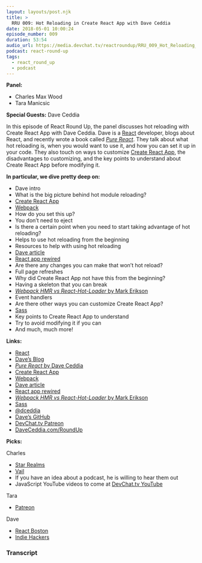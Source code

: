 ```yaml
---
layout: layouts/post.njk
title: >
  RRU 009: Hot Reloading in Create React App with Dave Ceddia
date: 2018-05-01 10:00:24
episode_number: 009
duration: 53:54
audio_url: https://media.devchat.tv/reactroundup/RRU_009_Hot_Reloading_in_Create_React_App_with_Dave_Ceddia.mp3
podcast: react-round-up
tags:
  - react_round_up
  - podcast
---
```


**Panel:**

- Charles Max Wood
- Tara Manicsic

**Special Guests:** Dave Ceddia

In this episode of React Round Up, the panel discusses hot reloading with Create React App with Dave Ceddia. Dave is a [React](https://reactjs.org/) developer, blogs about React, and recently wrote a book called [_Pure React_](https://www.amazon.com/Pure-React-step-step-mastering-ebook/dp/B073V8HYRK). They talk about what hot reloading is, when you would want to use it, and how you can set it up in your code. They also touch on ways to customize [Create React App](https://github.com/facebook/create-react-app), the disadvantages to customizing, and the key points to understand about Create React App before modifying it.&nbsp;

**In particular, we dive pretty deep on:**

- Dave intro
- What is the big picture behind hot module reloading?
- [Create React App](https://github.com/facebook/create-react-app)
- [Webpack](https://webpack.js.org/)
- How do you set this up?
- You don’t need to eject
- Is there a certain point when you need to start taking advantage of hot reloading?
- Helps to use hot reloading from the beginning
- Resources to help with using hot reloading
- [Dave article](https://daveceddia.com/hot-reloading-create-react-app/)
- [React app rewired](https://github.com/timarney/react-app-rewired)
- Are there any changes you can make that won’t hot reload?
- Full page refreshes
- Why did Create React App not have this from the beginning?
- Having a skeleton that you can break
- [_Webpack HMR vs React-Hot-Loader_ by Mark Erikson](http://blog.isquaredsoftware.com/2017/08/blogged-answers-webpack-hmr-vs-rhl/)
- Event handlers
- Are there other ways you can customize Create React App?
- [Sass](https://sass-lang.com/)
- Key points to Create React App to understand
- Try to avoid modifying it if you can
- And much, much more!

**Links:**

- [React](https://reactjs.org/)
- [Dave’s Blog](https://daveceddia.com/)
- [_Pure React_ by Dave Ceddia](https://www.amazon.com/Pure-React-step-step-mastering-ebook/dp/B073V8HYRK)
- [Create React App](https://github.com/facebook/create-react-app)
- [Webpack](https://webpack.js.org/)
- [Dave article](https://daveceddia.com/hot-reloading-create-react-app/)
- [React app rewired](https://github.com/timarney/react-app-rewired)
- [_Webpack HMR vs React-Hot-Loader_ by Mark Erikson](http://blog.isquaredsoftware.com/2017/08/blogged-answers-webpack-hmr-vs-rhl/)
- [Sass](https://sass-lang.com/)
- [@dceddia](https://twitter.com/dceddia?lang=en)
- [Dave’s GitHub](https://github.com/dceddia)
- [DevChat.tv Patreon](https://www.patreon.com/devchattv)
- [DaveCeddia.com/RoundUp](http://daveceddia.com/roundup/)

**Picks:**

Charles

- [Star Realms](https://www.starrealms.com/digital-game/)
- [Vail](https://www.vail.com/)
- If you have an idea about a podcast, he is willing to hear them out
- JavaScript YouTube videos to come at [DevChat.tv YouTube](https://www.youtube.com/c/devchattv)

Tara

- [Patreon](https://www.patreon.com/)

Dave

- [React Boston](http://www.reactboston.com/)
- [Indie Hackers](https://www.indiehackers.com/)

### Transcript
